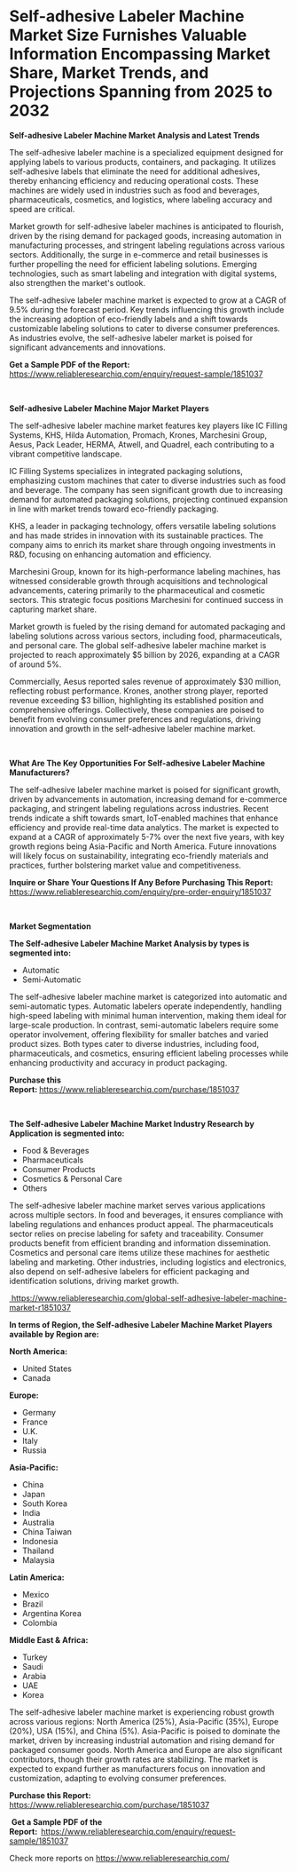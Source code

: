 <p><h1>Self-adhesive Labeler Machine Market Size Furnishes Valuable Information Encompassing Market Share, Market Trends, and Projections Spanning from 2025 to 2032</h1></p><p><strong>Self-adhesive Labeler Machine Market Analysis and Latest Trends</strong></p>
<p><p>The self-adhesive labeler machine is a specialized equipment designed for applying labels to various products, containers, and packaging. It utilizes self-adhesive labels that eliminate the need for additional adhesives, thereby enhancing efficiency and reducing operational costs. These machines are widely used in industries such as food and beverages, pharmaceuticals, cosmetics, and logistics, where labeling accuracy and speed are critical.</p><p>Market growth for self-adhesive labeler machines is anticipated to flourish, driven by the rising demand for packaged goods, increasing automation in manufacturing processes, and stringent labeling regulations across various sectors. Additionally, the surge in e-commerce and retail businesses is further propelling the need for efficient labeling solutions. Emerging technologies, such as smart labeling and integration with digital systems, also strengthen the market's outlook.</p><p>The self-adhesive labeler machine market is expected to grow at a CAGR of 9.5% during the forecast period. Key trends influencing this growth include the increasing adoption of eco-friendly labels and a shift towards customizable labeling solutions to cater to diverse consumer preferences. As industries evolve, the self-adhesive labeler market is poised for significant advancements and innovations.</p></p>
<p><strong>Get a Sample PDF of the Report:&nbsp;</strong> <a href="https://www.reliableresearchiq.com/enquiry/request-sample/1851037?utm_campaign=1088&utm_medium=2&utm_source=Github&utm_content=ia&utm_term=07012025&utm_id=self-adhesive-labeler-machine">https://www.reliableresearchiq.com/enquiry/request-sample/1851037</a></p>
<p>&nbsp;</p>
<p><strong>Self-adhesive Labeler Machine Major Market Players</strong></p>
<p><p>The self-adhesive labeler machine market features key players like IC Filling Systems, KHS, Hilda Automation, Promach, Krones, Marchesini Group, Aesus, Pack Leader, HERMA, Atwell, and Quadrel, each contributing to a vibrant competitive landscape. </p><p>IC Filling Systems specializes in integrated packaging solutions, emphasizing custom machines that cater to diverse industries such as food and beverage. The company has seen significant growth due to increasing demand for automated packaging solutions, projecting continued expansion in line with market trends toward eco-friendly packaging.</p><p>KHS, a leader in packaging technology, offers versatile labeling solutions and has made strides in innovation with its sustainable practices. The company aims to enrich its market share through ongoing investments in R&D, focusing on enhancing automation and efficiency.</p><p>Marchesini Group, known for its high-performance labeling machines, has witnessed considerable growth through acquisitions and technological advancements, catering primarily to the pharmaceutical and cosmetic sectors. This strategic focus positions Marchesini for continued success in capturing market share.</p><p>Market growth is fueled by the rising demand for automated packaging and labeling solutions across various sectors, including food, pharmaceuticals, and personal care. The global self-adhesive labeler machine market is projected to reach approximately $5 billion by 2026, expanding at a CAGR of around 5%.</p><p>Commercially, Aesus reported sales revenue of approximately $30 million, reflecting robust performance. Krones, another strong player, reported revenue exceeding $3 billion, highlighting its established position and comprehensive offerings. Collectively, these companies are poised to benefit from evolving consumer preferences and regulations, driving innovation and growth in the self-adhesive labeler machine market.</p></p>
<p>&nbsp;</p>
<p><strong>What Are The Key Opportunities For Self-adhesive Labeler Machine Manufacturers?</strong></p>
<p><p>The self-adhesive labeler machine market is poised for significant growth, driven by advancements in automation, increasing demand for e-commerce packaging, and stringent labeling regulations across industries. Recent trends indicate a shift towards smart, IoT-enabled machines that enhance efficiency and provide real-time data analytics. The market is expected to expand at a CAGR of approximately 5-7% over the next five years, with key growth regions being Asia-Pacific and North America. Future innovations will likely focus on sustainability, integrating eco-friendly materials and practices, further bolstering market value and competitiveness.</p></p>
<p><strong>Inquire or Share Your Questions If Any Before Purchasing This Report:</strong> <a href="https://www.reliableresearchiq.com/enquiry/pre-order-enquiry/1851037?utm_campaign=1088&utm_medium=2&utm_source=Github&utm_content=ia&utm_term=07012025&utm_id=self-adhesive-labeler-machine">https://www.reliableresearchiq.com/enquiry/pre-order-enquiry/1851037</a></p>
<p>&nbsp;</p>
<p><strong>Market Segmentation</strong></p>
<p><strong>The Self-adhesive Labeler Machine Market Analysis by types is segmented into:</strong></p>
<p><ul><li>Automatic</li><li>Semi-Automatic</li></ul></p>
<p><p>The self-adhesive labeler machine market is categorized into automatic and semi-automatic types. Automatic labelers operate independently, handling high-speed labeling with minimal human intervention, making them ideal for large-scale production. In contrast, semi-automatic labelers require some operator involvement, offering flexibility for smaller batches and varied product sizes. Both types cater to diverse industries, including food, pharmaceuticals, and cosmetics, ensuring efficient labeling processes while enhancing productivity and accuracy in product packaging.</p></p>
<p><strong>Purchase this Report:&nbsp;</strong><a href="https://www.reliableresearchiq.com/purchase/1851037?utm_campaign=1088&utm_medium=2&utm_source=Github&utm_content=ia&utm_term=07012025&utm_id=self-adhesive-labeler-machine">https://www.reliableresearchiq.com/purchase/1851037</a></p>
<p>&nbsp;</p>
<p><strong>The Self-adhesive Labeler Machine Market Industry Research by Application is segmented into:</strong></p>
<p><ul><li>Food & Beverages</li><li>Pharmaceuticals</li><li>Consumer Products</li><li>Cosmetics & Personal Care</li><li>Others</li></ul></p>
<p><p>The self-adhesive labeler machine market serves various applications across multiple sectors. In food and beverages, it ensures compliance with labeling regulations and enhances product appeal. The pharmaceuticals sector relies on precise labeling for safety and traceability. Consumer products benefit from efficient branding and information dissemination. Cosmetics and personal care items utilize these machines for aesthetic labeling and marketing. Other industries, including logistics and electronics, also depend on self-adhesive labelers for efficient packaging and identification solutions, driving market growth.</p></p>
<p><a href="https://www.reliableresearchiq.com/global-self-adhesive-labeler-machine-market-r1851037?utm_campaign=1088&utm_medium=2&utm_source=Github&utm_content=ia&utm_term=07012025&utm_id=self-adhesive-labeler-machine">&nbsp;https://www.reliableresearchiq.com/global-self-adhesive-labeler-machine-market-r1851037</a></p>
<p><strong>In terms of Region, the Self-adhesive Labeler Machine Market Players available by Region are:</strong></p>
<p>
    <p> <strong> North America: </strong>
        <ul>
            <li>United States</li>
            <li>Canada</li>
        </ul>
        </p> 
    <p> <strong> Europe: </strong>
        <ul>
            <li>Germany</li>
            <li>France</li>
            <li>U.K.</li>
            <li>Italy</li>
            <li>Russia</li>
        </ul>
        </p> 
    <p> <strong> Asia-Pacific: </strong>
        <ul>
            <li>China</li>
            <li>Japan</li>
            <li>South Korea</li>
            <li>India</li>
            <li>Australia</li>
            <li>China Taiwan</li>
            <li>Indonesia</li>
            <li>Thailand</li>
            <li>Malaysia</li>
        </ul>
        </p> 
    <p> <strong> Latin America: </strong>
        <ul>
            <li>Mexico</li>
            <li>Brazil</li>
            <li>Argentina Korea</li>
            <li>Colombia</li>
        </ul>
        </p> 
    <p> <strong> Middle East & Africa: </strong>
        <ul>
            <li>Turkey</li>
            <li>Saudi</li>
            <li>Arabia</li>
            <li>UAE</li>
            <li>Korea</li>
        </ul>
    </p>
    </p>
<p><p>The self-adhesive labeler machine market is experiencing robust growth across various regions: North America (25%), Asia-Pacific (35%), Europe (20%), USA (15%), and China (5%). Asia-Pacific is poised to dominate the market, driven by increasing industrial automation and rising demand for packaged consumer goods. North America and Europe are also significant contributors, though their growth rates are stabilizing. The market is expected to expand further as manufacturers focus on innovation and customization, adapting to evolving consumer preferences.</p></p>
<p><strong>Purchase this Report: </strong><a href="https://www.reliableresearchiq.com/purchase/1851037?utm_campaign=1088&utm_medium=2&utm_source=Github&utm_content=ia&utm_term=07012025&utm_id=self-adhesive-labeler-machine">https://www.reliableresearchiq.com/purchase/1851037</a></p>
<p>&nbsp;<strong>Get a Sample PDF of the Report:&nbsp;&nbsp;</strong><a href="https://www.reliableresearchiq.com/enquiry/request-sample/1851037?utm_campaign=1088&utm_medium=2&utm_source=Github&utm_content=ia&utm_term=07012025&utm_id=self-adhesive-labeler-machine">https://www.reliableresearchiq.com/enquiry/request-sample/1851037</a></p>
<p><strong></strong></p>
<p>Check more reports on <a href="https://www.reliableresearchiq.com/?utm_campaign=1088&utm_medium=2&utm_source=Github&utm_content=ia&utm_term=07012025&utm_id=self-adhesive-labeler-machine">https://www.reliableresearchiq.com/</a></p>